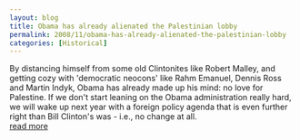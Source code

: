 ```yaml
---
layout: blog
title: Obama has already alienated the Palestinian lobby
permalink: 2008/11/obama-has-already-alienated-the-palestinian-lobby
categories: [Historical]
---
```


<p>By distancing himself from some old Clintonites like Robert Malley, and getting cozy with 'democratic neocons' like Rahm Emanuel, Dennis Ross and Martin Indyk, Obama has already made up his mind: no love for Palestine. If we don't start leaning on the Obama administration really hard, we will wake up next year with a foreign policy agenda that is even further right than Bill Clinton's was - i.e., no change at all.<br />
<a href="http://www.philipweiss.org/mondoweiss/2008/11/how-obama-learned-to-love-the-israel-lobby.html" target="_blank">read more</a></p>
